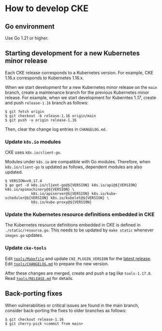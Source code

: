 How to develop CKE
==================

## Go environment

Use Go 1.21 or higher.

## Starting development for a new Kubernetes minor release

Each CKE release corresponds to a Kubernetes version.
For example, CKE 1.16.x corresponds to Kubernetes 1.16.x.

When we start development for a new Kubernetes minor release on the `main` branch,
create a maintenance branch for the previous Kubernetes minor release.
For example, when we start development for Kuberntes 1._17_, create and push `release-1.16`
branch as follows:

```console
$ git fetch origin
$ git checkout -b release-1.16 origin/main
$ git push -u origin release-1.16
```

Then, clear the change log entries in `CHANGELOG.md`.

### Update `k8s.io` modules

CKE uses `k8s.io/client-go`.

Modules under `k8s.io` are compatible with Go modules.
Therefore, when `k8s.io/client-go` is updated as follows, dependent modules are also updated.

```console
$ VERSION=v0.17.4
$ go get -d k8s.io/client-go@${VERSION} k8s.io/api@${VERSION} k8s.io/apimachinery@${VERSION} \
            k8s.io/apiserver@${VERSION} k8s.io/kube-scheduler@${VERSION} k8s.io/kubelet@${VERSION} \
            k8s.io/kube-proxy@${VERSION}
```

### Update the Kubernetes resource definitions embedded in CKE

The Kubernetes resource definitions embedded in CKE is defined in `./static/resource.go`.
This needs to be updated by `make static` whenever `images.go` updates.

### Update `cke-tools`

Edit [`tools/Makefile`](tools/Makefile) and update `CNI_PLUGIN_VERSION` for the [latest release](https://github.com/containernetworking/plugins/releases).
Edit [`tools/CHANGELOG.md`](tools/CHANGELOG.md) to prepare the new version.

After these changes are merged, create and push a tag like `tools-1.17.0`.
Read [`tools/RELEASE.md`](tools/RELEASE.md) for details.

## Back-porting fixes

When vulnerabilities or critical issues are found in the main branch, 
consider back-porting the fixes to older branches as follows:

```
$ git checkout release-1.16
$ git cherry-pick <commit from main>
```
